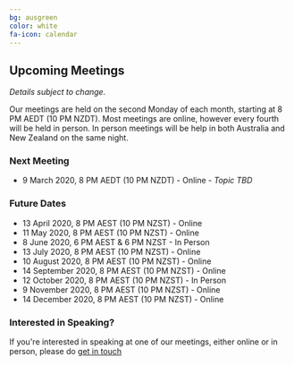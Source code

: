 ```yaml
---
bg: ausgreen
color: white
fa-icon: calendar
---
```


## Upcoming Meetings

_Details subject to change._

Our meetings are held on the second Monday of each month, starting at 8 PM AEDT (10 PM NZDT). Most meetings are online, however every fourth will be held in person. In person meetings will be help in both Australia and New Zealand on the same night.

### Next Meeting

* 9 March 2020, 8 PM AEDT (10 PM NZDT) - Online - _Topic TBD_

### Future Dates

* 13 April 2020, 8 PM AEST (10 PM NZST) - Online
* 11 May 2020, 8 PM AEST (10 PM NZST) - Online
* 8 June 2020, 6 PM AEST & 6 PM NZST - In Person
* 13 July 2020, 8 PM AEST (10 PM NZST) - Online
* 10 August 2020, 8 PM AEST (10 PM NZST) - Online
* 14 September 2020, 8 PM AEST (10 PM NZST) - Online
* 12 October 2020, 8 PM AEST (10 PM NZST) - In Person
* 9 November 2020, 8 PM AEST (10 PM NZST) - Online
* 14 December 2020, 8 PM AEST (10 PM NZST) - Online

### Interested in Speaking?

If you're interested in speaking at one of our meetings, either online or in person, please do [get in touch](https://anzpsug.github.io/#contact)
